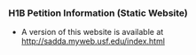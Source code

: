 
### H1B Petition Information (Static Website)

- A version of this website is available at http://sadda.myweb.usf.edu/index.html